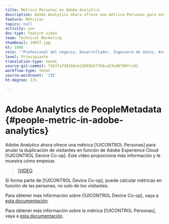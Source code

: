 ```yaml
---
title: Métrica Personas en Adobe Analytics
description: Adobe Analytics ahora ofrece una métrica Personas para anular la duplicación de visitantes en función de la cooperación entre dispositivos de Adobe Experience Cloud. Este vídeo proporciona más información y le muestra cómo empezar.
feature: Métricas
topics: null
activity: use
doc-type: feature video
team: Technical Marketing
thumbnail: 24037.jpg
kt: 1986
role: '"Profesional del negocio, Desarrollador, Ingeniero de datos, Arquitecto, Arquitecto de datos, Administrador, Líder"'
level: Principiante
translation-type: tm+mt
source-git-commit: f3b3fa7d91b0cb21005b57768ca23ed6700fcc03
workflow-type: tm+mt
source-wordcount: '135'
ht-degree: 11%

---
```



#   Adobe Analytics de PeopleMetadata  {#people-metric-in-adobe-analytics}

Adobe Analytics ahora ofrece una métrica [!UICONTROL Personas] para anular la duplicación de visitantes en función de Adobe Experience Cloud [!UICONTROL Device Co-op]. Este vídeo proporciona más información y le muestra cómo empezar.

>[!VIDEO](https://video.tv.adobe.com/v/24037/?quality=12)

Si forma parte de [!UICONTROL Device Co-op], puede calcular métricas en función de las personas, no solo de los visitantes.

Para obtener más información sobre [!UICONTROL Device Co-op], vaya a [esta documentación](https://marketing.adobe.com/resources/help/es_ES/mcdc/).

Para obtener más información sobre la métrica [!UICONTROL Personas], vaya a [esta documentación](https://marketing.adobe.com/resources/help/es_ES/mcdc/mcdc-people.html).
